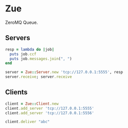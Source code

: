 # Zue

ZeroMQ Queue.

## Servers

```ruby
resp = lambda do |job|
  puts job.ccf
  puts job.messages.join(", ")
end

server = Zue::Server.new 'tcp://127.0.0.1:5555', resp
server.receive; server.receive
```

## Clients

```ruby
client = Zue::Client.new
client.add_server 'tcp://127.0.0.1:5555'
client.add_server 'tcp://127.0.0.1:5556'

client.deliver "abc"
```

